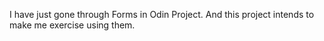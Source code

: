 I have just gone through Forms in Odin Project.
And this project intends to make me exercise using them. 
